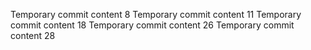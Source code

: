 Temporary commit content 8
Temporary commit content 11
Temporary commit content 18
Temporary commit content 26
Temporary commit content 28
